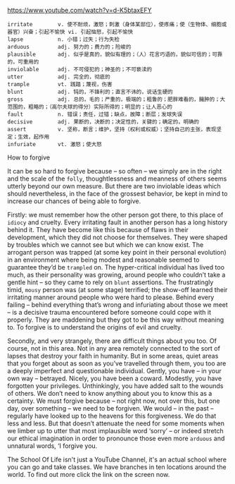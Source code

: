 https://www.youtube.com/watch?v=d-K5btaxEFY

```  
irritate        v. 使不耐烦，激怒；刺激（身体某部位），使疼痛；使（生物体、细胞或器官）兴奋；引起不愉快 vi. 引起恼怒，引起不愉快
lapse           n. 小错；过失；行为失检
arduous         adj. 努力的；费力的；险峻的  
plausible       adj. 似乎是真的，貌似有理的；（人）花言巧语的，貌似可信的；可靠的，可重用的    
inviolable      adj. 不可侵犯的；神圣的；不可亵渎的
utter           adj. 完全的，彻底的
trample         vt. 践踏；蔑视，伤害
blunt           adj. 钝的，不锋利的；直言不讳的，说话生硬的
gross           adj. 总的，毛的；严重的，极端的；粗鲁的；肥胖难看的，臃肿的；大范围的，粗略的；（高尔夫球的得分）实际所得的；明显的；让人恶心的
fault           n. 错误；责任，过错；缺点，故障；断层；发球失误
decisive        adj. 果断的，决断的；决定性的，关键的；确定的，明确的
assert          v. 坚称，断言；维护，坚持（权利或权威）；坚持自己的主张，表现坚定；生效，起作用
infuriate       vt. 激怒；使大怒
```

How to forgive

It can be so hard to forgive because – so often – we simply are in the right and the scale of the `folly`, thoughtlessness and meanness of others seems utterly beyond our own measure. But there are two inviolable ideas which should nevertheless, in the face of the grossest behavior, be kept in mind to increase our chances of being able to forgive. 

Firstly: we must remember how the other person got there, to this place of `idiocy` and cruelty. Every irritating fault in another person has a long history behind it. They have become like this because of flaws in their development, which they did not choose for themselves. They were shaped by troubles which we cannot see but which we can know exist. The arrogant person was trapped (at some key point in their personal evolution) in an environment where being modest and reasonable seemed to guarantee they’d be `trampled` on. The hyper-critical individual has lived too much, as their personality was growing, around people who couldn’t take a gentle hint – so they came to rely on `blunt` assertions. The frustratingly timid, `mousy` person was (at some stage) terrified; the show-off learned their irritating manner around people who were hard to please. Behind every failing – behind everything that’s wrong and infuriating about those we meet – is a decisive trauma encountered before someone could cope with it properly. They are maddening but they got to be this way without meaning to. To forgive is to understand the origins of evil and cruelty. 

Secondly, and very strangely, there are difficult things about you too. Of course, not in this area. Not in any area remotely connected to the sort of lapses that destroy your faith in humanity. But in some areas, quiet areas that you forget about as soon as you’ve travelled through them, you too are a deeply imperfect and questionable individual. Gently, you have – in your own way – betrayed. Nicely, you have been a coward. Modestly, you have forgotten your privileges. Unthinkingly, you have added salt to the wounds of others. We don’t need to know anything about you to know this as a certainty. We must forgive because – not right now, not over this, but one day, over something – we need to be forgiven. We would – in the past – regularly have looked up to the heavens for this forgiveness. We do that less and less. But that doesn’t attenuate the need for some moments when we limber up to utter that most implausible word ‘sorry’ – or indeed stretch our ethical imagination in order to pronounce those even more `arduous` and unnatural words, ‘I forgive you. 

The School Of Life isn't just a YouTube Channel, it's an actual school where you can go and take classes. We have branches in ten locations around the world. To find out more click the link on the screen now. 